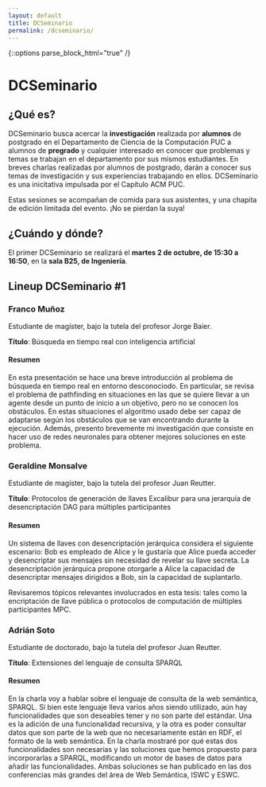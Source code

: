 ```yaml
---
layout: default
title: DCSeminario
permalink: /dcseminario/
---
```

{::options parse_block_html="true" /}

<!-- ![](/assets/dcseminario.jpeg) -->

# DCSeminario

## ¿Qué es?

DCSeminario busca acercar la **investigación** realizada por **alumnos** de postgrado en el Departamento de Ciencia de la Computación PUC a alumnos de **pregrado** y cualquier interesado en conocer que problemas y temas se trabajan en el departamento por sus mismos estudiantes. En breves charlas realizadas por alumnos de postgrado, darán a conocer sus temas de investigación y sus experiencias trabajando en ellos. DCSeminario es una inicitativa impulsada por el Capítulo ACM PUC.

Estas sesiones se acompañan de comida para sus asistentes, y una chapita de edición limitada del evento. ¡No se pierdan la suya!

## ¿Cuándo y dónde?

El primer DCSeminario se realizará el **martes 2 de octubre, de 15:30 a 16:50**, en la **sala B25, de Ingeniería**.

## Lineup DCSeminario #1

<div class="lineup">

### Franco Muñoz
Estudiante de magíster, bajo la tutela del profesor Jorge Baier.

**Título**:  Búsqueda en tiempo real con inteligencia artificial

#### Resumen

En esta presentación se hace una breve introducción al problema de búsqueda en tiempo real en entorno desconociodo. En particular, se revisa el problema de pathfinding en situaciones en las que se quiere llevar a un agente desde un punto de inicio a un objetivo, pero no se conocen los obstáculos. En estas situaciones el algoritmo usado debe ser capaz de adaptarse según los obstáculos que se van encontrando durante la ejecución. Además, presento brevemente mi investigación que consiste en hacer uso de redes neuronales para obtener mejores soluciones en este problema.

</div>
<div class="lineup">

### Geraldine Monsalve
Estudiante de magíster, bajo la tutela del profesor Juan Reutter.

**Título**: Protocolos de generación de llaves Excalibur para una jerarquía de desencriptación DAG para múltiples participantes

#### Resumen

Un sistema de llaves con desencriptación jerárquica considera el siguiente escenario: Bob es empleado de Alice y le gustaría que Alice pueda acceder y desencriptar sus mensajes sin necesidad de revelar su llave secreta. La desencriptación jerárquica propone otorgarle a Alice la capacidad de desencriptar mensajes dirigidos a Bob, sin la capacidad de suplantarlo.

Revisaremos tópicos relevantes involucrados en esta tesis: tales como la encriptación de llave pública o protocolos de computación de múltiples participantes MPC.

</div>
<div class="lineup">

### Adrián Soto
Estudiante de doctorado, bajo la tutela del profesor Juan Reutter.

**Título**: Extensiones del lenguaje de consulta SPARQL

#### Resumen

En la charla voy a hablar sobre el lenguaje de consulta de la web semántica, SPARQL. Si bien este lenguaje lleva varios años siendo utilizado, aún hay funcionalidades que son deseables tener y no son parte del estándar. Una es la adición de una funcionalidad recursiva, y la otra es poder consultar datos que son parte de la web que no necesariamente están en RDF, el formato de la web semántica. En la charla mostraré por qué estas dos funcionalidades son necesarias y las soluciones que hemos propuesto para incorporarlas a SPARQL, modificando un motor de bases de datos para añadir las funcionalidades. Ambas soluciones se han publicado en las dos conferencias más grandes del área de Web Semántica, ISWC y ESWC.
</div>